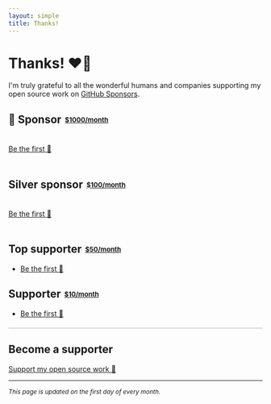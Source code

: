 ```yaml
---
layout: simple
title: Thanks!
---
```


<style>
.hero-body img {
	margin-top: 7px;
}

.reward-price {
	font-size: 13px;
	position: relative;
	bottom: 2px;
	left: 2px;
}

#thanks-gif {
	margin-top: 30px;
	margin-left: 20px;
	border-radius: 50%;
}

.sponsor {
	box-sizing: border-box;
	display: inline-block;
	vertical-align: middle;
	padding: 20px 0;
	margin-right: 40px;
}

.sponsor:last-of-type {
	margin-right: 0;
}

.sponsor img {
	padding: 0;
	margin: 0;
}

@media (prefers-color-scheme: dark) {
	.sponsor {
		background-color: #000;
		border-radius: 5px;
		margin: 20px 0;
		padding: 20px;
		position: unset !important;
	}
}

.silver-sponsor .sponsor {
	display: block;
}

/* Fix the Twitter widget width on mobile */
twitterwidget {
	width: unset !important;
}
</style>

# Thanks! <span class="no-dark-mode">❤️🙌</span>

I'm truly grateful to all the wonderful humans and companies supporting my open source work on [GitHub Sponsors](https://github.com/sponsors/psyrendust).

## <span class="no-dark-mode">🦄</span> Sponsor <span class="reward-price">[$1000/month](https://github.com/sponsors/psyrendust)</span>

<a href="https://github.com/sponsors/psyrendust" class="sponsor" rel="nofollow">
  Be the first 🙏
</a>

## Silver sponsor <span class="reward-price">[$100/month](https://github.com/sponsors/psyrendust)</span>

<div class="silver-sponsor">
	<a href="https://github.com/sponsors/psyrendust" class="sponsor" rel="nofollow">
		Be the first 🙏
	</a>
</div>

## Top supporter <span class="reward-price">[$50/month](https://github.com/sponsors/psyrendust)</span>

- [Be the first 🙏](https://github.com/sponsors/psyrendust)

## Supporter <span class="reward-price">[$10/month](https://github.com/sponsors/psyrendust)</span>

- [Be the first 🙏](https://github.com/sponsors/psyrendust)

<hr style="opacity:0.3;margin:20px 0 10px 0">

## Become a supporter

[Support my open source work 🙌](https://github.com/sponsors/psyrendust)

<!--
## Previous supporters

I'm forever thankful to these people and companies that have previously supported me.
-->


---

<i style="font-size:12px">This page is updated on the first day of every month.</i>
